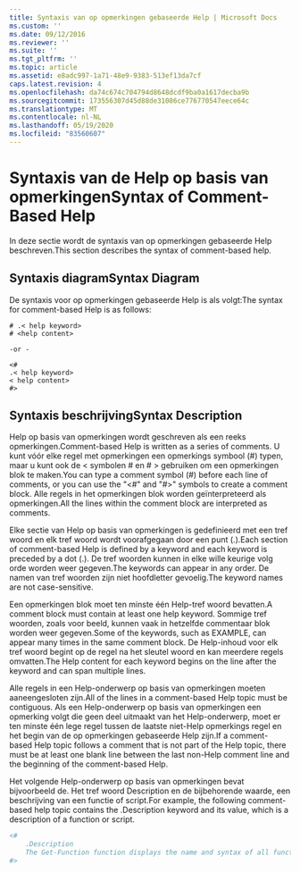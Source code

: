 ```yaml
---
title: Syntaxis van op opmerkingen gebaseerde Help | Microsoft Docs
ms.custom: ''
ms.date: 09/12/2016
ms.reviewer: ''
ms.suite: ''
ms.tgt_pltfrm: ''
ms.topic: article
ms.assetid: e8adc997-1a71-48e9-9383-513ef13da7cf
caps.latest.revision: 4
ms.openlocfilehash: da74c674c704794d8648dcdf9ba0a1617decba9b
ms.sourcegitcommit: 173556307d45d88de31086ce776770547eece64c
ms.translationtype: MT
ms.contentlocale: nl-NL
ms.lasthandoff: 05/19/2020
ms.locfileid: "83560607"
---
```

# <a name="syntax-of-comment-based-help"></a><span data-ttu-id="ff828-102">Syntaxis van de Help op basis van opmerkingen</span><span class="sxs-lookup"><span data-stu-id="ff828-102">Syntax of Comment-Based Help</span></span>

<span data-ttu-id="ff828-103">In deze sectie wordt de syntaxis van op opmerkingen gebaseerde Help beschreven.</span><span class="sxs-lookup"><span data-stu-id="ff828-103">This section describes the syntax of comment-based help.</span></span>

## <a name="syntax-diagram"></a><span data-ttu-id="ff828-104">Syntaxis diagram</span><span class="sxs-lookup"><span data-stu-id="ff828-104">Syntax Diagram</span></span>

 <span data-ttu-id="ff828-105">De syntaxis voor op opmerkingen gebaseerde Help is als volgt:</span><span class="sxs-lookup"><span data-stu-id="ff828-105">The syntax for comment-based Help is as follows:</span></span>

```
# .< help keyword>
# <help content>

-or -

<#
.< help keyword>
< help content>
#>
```

## <a name="syntax-description"></a><span data-ttu-id="ff828-106">Syntaxis beschrijving</span><span class="sxs-lookup"><span data-stu-id="ff828-106">Syntax Description</span></span>

 <span data-ttu-id="ff828-107">Help op basis van opmerkingen wordt geschreven als een reeks opmerkingen.</span><span class="sxs-lookup"><span data-stu-id="ff828-107">Comment-based Help is written as a series of comments.</span></span> <span data-ttu-id="ff828-108">U kunt vóór elke regel met opmerkingen een opmerkings symbool (#) typen, maar u kunt ook de \< symbolen # en # > gebruiken om een opmerkingen blok te maken.</span><span class="sxs-lookup"><span data-stu-id="ff828-108">You can type a comment symbol (#) before each line of comments, or you can use the "\<#" and "#>" symbols to create a comment block.</span></span> <span data-ttu-id="ff828-109">Alle regels in het opmerkingen blok worden geïnterpreteerd als opmerkingen.</span><span class="sxs-lookup"><span data-stu-id="ff828-109">All the lines within the comment block are interpreted as comments.</span></span>

 <span data-ttu-id="ff828-110">Elke sectie van Help op basis van opmerkingen is gedefinieerd met een tref woord en elk tref woord wordt voorafgegaan door een punt (.).</span><span class="sxs-lookup"><span data-stu-id="ff828-110">Each section of comment-based Help is defined by a keyword and each keyword is preceded by a dot (.).</span></span> <span data-ttu-id="ff828-111">De tref woorden kunnen in elke wille keurige volg orde worden weer gegeven.</span><span class="sxs-lookup"><span data-stu-id="ff828-111">The keywords can appear in any order.</span></span> <span data-ttu-id="ff828-112">De namen van tref woorden zijn niet hoofdletter gevoelig.</span><span class="sxs-lookup"><span data-stu-id="ff828-112">The keyword names are not case-sensitive.</span></span>

 <span data-ttu-id="ff828-113">Een opmerkingen blok moet ten minste één Help-tref woord bevatten.</span><span class="sxs-lookup"><span data-stu-id="ff828-113">A comment block must contain at least one help keyword.</span></span> <span data-ttu-id="ff828-114">Sommige tref woorden, zoals voor beeld, kunnen vaak in hetzelfde commentaar blok worden weer gegeven.</span><span class="sxs-lookup"><span data-stu-id="ff828-114">Some of the keywords, such as EXAMPLE, can appear many times in the same comment block.</span></span> <span data-ttu-id="ff828-115">De Help-inhoud voor elk tref woord begint op de regel na het sleutel woord en kan meerdere regels omvatten.</span><span class="sxs-lookup"><span data-stu-id="ff828-115">The Help content for each keyword begins on the line after the keyword and can span multiple lines.</span></span>

 <span data-ttu-id="ff828-116">Alle regels in een Help-onderwerp op basis van opmerkingen moeten aaneengesloten zijn.</span><span class="sxs-lookup"><span data-stu-id="ff828-116">All of the lines in a comment-based Help topic must be contiguous.</span></span> <span data-ttu-id="ff828-117">Als een Help-onderwerp op basis van opmerkingen een opmerking volgt die geen deel uitmaakt van het Help-onderwerp, moet er ten minste één lege regel tussen de laatste niet-Help opmerkings regel en het begin van de op opmerkingen gebaseerde Help zijn.</span><span class="sxs-lookup"><span data-stu-id="ff828-117">If a comment-based Help topic follows a comment that is not part of the Help topic, there must be at least one blank line between the last non-Help comment line and the beginning of the comment-based Help.</span></span>

 <span data-ttu-id="ff828-118">Het volgende Help-onderwerp op basis van opmerkingen bevat bijvoorbeeld de. Het tref woord Description en de bijbehorende waarde, een beschrijving van een functie of script.</span><span class="sxs-lookup"><span data-stu-id="ff828-118">For example, the following comment-based help topic contains the .Description keyword and its value, which is a description of a function or script.</span></span>

```powershell
<#
    .Description
    The Get-Function function displays the name and syntax of all functions in the session.
#>
```
